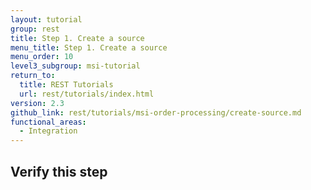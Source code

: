 ```yaml
---
layout: tutorial
group: rest
title: Step 1. Create a source
menu_title: Step 1. Create a source
menu_order: 10
level3_subgroup: msi-tutorial
return_to:
  title: REST Tutorials
  url: rest/tutorials/index.html
version: 2.3
github_link: rest/tutorials/msi-order-processing/create-source.md
functional_areas:
  - Integration
---
```




## Verify this step
